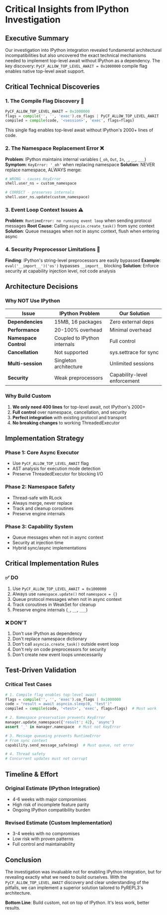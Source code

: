 # Critical Insights from IPython Investigation

## Executive Summary

Our investigation into IPython integration revealed fundamental architectural incompatibilities but also uncovered the exact technical mechanisms needed to implement top-level await without IPython as a dependency. The key discovery: `PyCF_ALLOW_TOP_LEVEL_AWAIT = 0x1000000` compile flag enables native top-level await support.

## Critical Technical Discoveries

### 1. The Compile Flag Discovery 🔑
```python
PyCF_ALLOW_TOP_LEVEL_AWAIT = 0x1000000
flags = compile('', '', 'exec').co_flags | PyCF_ALLOW_TOP_LEVEL_AWAIT
compiled = compile(code, '<session>', 'exec', flags=flags)
```
This single flag enables top-level await without IPython's 2000+ lines of code.

### 2. The Namespace Replacement Error ❌
**Problem**: IPython maintains internal variables (`_oh`, `Out`, `In`, `_`, `__`, `___`)
**Symptom**: `KeyError: '_oh'` when replacing namespace
**Solution**: NEVER replace namespace, ALWAYS merge:
```python
# WRONG - causes KeyError
shell.user_ns = custom_namespace

# CORRECT - preserves internals
shell.user_ns.update(custom_namespace)
```

### 3. Event Loop Context Issues ⚠️
**Problem**: `RuntimeError: no running event loop` when sending protocol messages
**Root Cause**: Calling `asyncio.create_task()` from sync context
**Solution**: Queue messages when not in async context, flush when entering async

### 4. Security Preprocessor Limitations 🚫
**Finding**: IPython's string-level preprocessors are easily bypassed
**Example**: `eval('__import__')('os')` bypasses `__import__` blocking
**Solution**: Enforce security at capability injection level, not code analysis

## Architecture Decisions

### Why NOT Use IPython

| Issue | IPython Problem | Our Solution |
|-------|-----------------|--------------|
| **Dependencies** | 15MB, 16 packages | Zero external deps |
| **Performance** | 20-100% overhead | Minimal overhead |
| **Namespace Control** | Coupled to IPython internals | Full control |
| **Cancellation** | Not supported | sys.settrace for sync |
| **Multi-session** | Singleton architecture | Unlimited sessions |
| **Security** | Weak preprocessors | Capability-level enforcement |

### Why Build Custom

1. **We only need 400 lines** for top-level await, not IPython's 2000+
2. **Full control** over namespace, cancellation, and security
3. **Perfect integration** with existing protocol and transport
4. **No breaking changes** to working ThreadedExecutor

## Implementation Strategy

### Phase 1: Core Async Executor
- Use `PyCF_ALLOW_TOP_LEVEL_AWAIT` flag
- AST analysis for execution mode detection
- Preserve ThreadedExecutor for blocking I/O

### Phase 2: Namespace Safety
- Thread-safe with RLock
- Always merge, never replace
- Track and cleanup coroutines
- Preserve engine internals

### Phase 3: Capability System
- Queue messages when not in async context
- Security at injection time
- Hybrid sync/async implementations

## Critical Implementation Rules

### ✅ DO
1. Use `PyCF_ALLOW_TOP_LEVEL_AWAIT = 0x1000000`
2. Always use `namespace.update()` not `namespace = {}`
3. Queue protocol messages when not in async context
4. Track coroutines in WeakSet for cleanup
5. Preserve engine internals (`_`, `__`, `___`)

### ❌ DON'T
1. Don't use IPython as dependency
2. Don't replace namespace dictionary
3. Don't call `asyncio.create_task()` outside event loop
4. Don't rely on code preprocessors for security
5. Don't create new event loops unnecessarily

## Test-Driven Validation

### Critical Test Cases
```python
# 1. Compile flag enables top-level await
flags = compile('', '', 'exec').co_flags | 0x1000000
code = "result = await asyncio.sleep(0, 'test')"
compiled = compile(code, '<test>', 'exec', flags=flags)  # Must work

# 2. Namespace preservation prevents KeyError
manager.update_namespace({'result': 42}, 'async')
assert '_' in manager.namespace  # Must not KeyError

# 3. Message queueing prevents RuntimeError
# From sync context
capability.send_message_safe(msg)  # Must queue, not error

# 4. Thread safety
# Concurrent updates must not corrupt
```

## Timeline & Effort

### Original Estimate (IPython Integration)
- 4-6 weeks with major compromises
- High risk of incomplete feature parity
- Ongoing IPython compatibility burden

### Revised Estimate (Custom Implementation)
- 3-4 weeks with no compromises
- Low risk with proven patterns
- Full control and maintainability

## Conclusion

The investigation was invaluable not for enabling IPython integration, but for revealing exactly what we need to build ourselves. With the `PyCF_ALLOW_TOP_LEVEL_AWAIT` discovery and clear understanding of the pitfalls, we can implement a superior solution tailored to PyREPL3's architecture.

**Bottom Line**: Build custom, not on top of IPython. It's less work, better results.